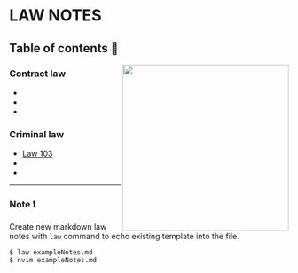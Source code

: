# LAW NOTES

## Table of contents 📑

<img src="https://pbs.twimg.com/media/BywEyvPIIAALQ-C.jpg" align="right" height="300">

### Contract law

*
*
*

### Criminal law

* [Law 103](bach1.crim.law-103.md)
*
*

---

### Note ❗

Create new markdown law notes with `law` command to echo existing template into the file.

```console
$ law exampleNotes.md
$ nvim exampleNotes.md
```
